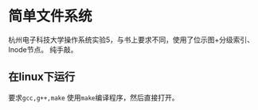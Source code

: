 # 简单文件系统
杭州电子科技大学操作系统实验5，与书上要求不同，使用了位示图+分级索引、Inode节点。
纯手敲。
## 在linux下运行
要求`gcc,g++,make`
使用`make`编译程序，然后直接打开。
